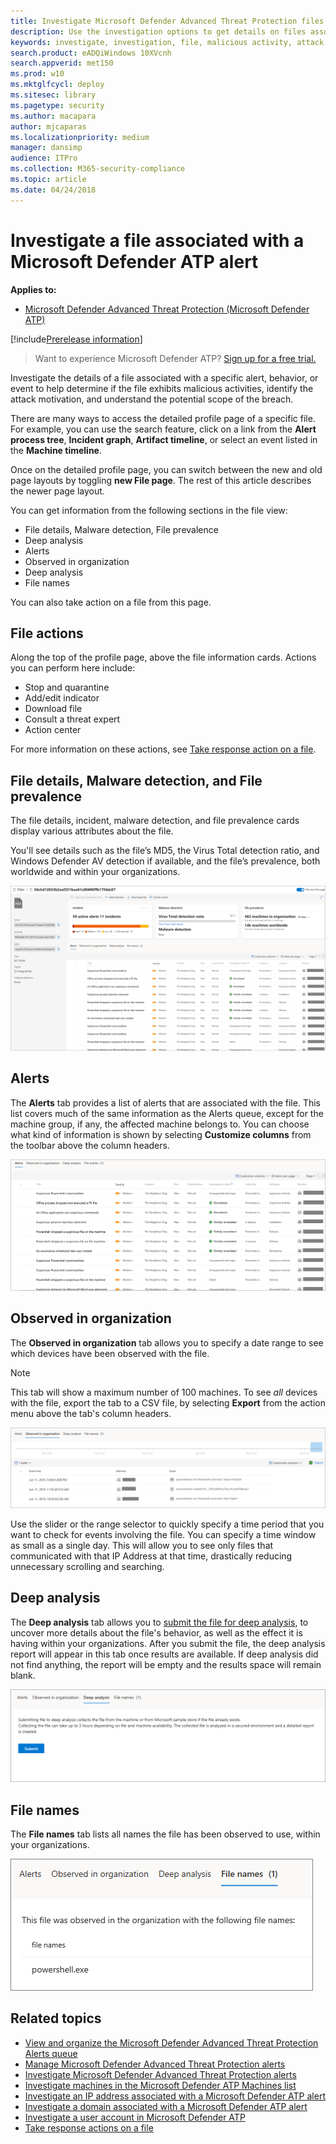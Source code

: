 ```yaml
---
title: Investigate Microsoft Defender Advanced Threat Protection files
description: Use the investigation options to get details on files associated with alerts, behaviours, or events.
keywords: investigate, investigation, file, malicious activity, attack motivation, deep analysis, deep analysis report
search.product: eADQiWindows 10XVcnh
search.appverid: met150
ms.prod: w10
ms.mktglfcycl: deploy
ms.sitesec: library
ms.pagetype: security
ms.author: macapara
author: mjcaparas
ms.localizationpriority: medium
manager: dansimp
audience: ITPro
ms.collection: M365-security-compliance 
ms.topic: article
ms.date: 04/24/2018
---
```


# Investigate a file associated with a Microsoft Defender ATP alert

**Applies to:**

- [Microsoft Defender Advanced Threat Protection (Microsoft Defender ATP)](https://go.microsoft.com/fwlink/p/?linkid=2069559)

[!include[Prerelease information](prerelease.md)]

>Want to experience Microsoft Defender ATP? [Sign up for a free trial.](https://www.microsoft.com/WindowsForBusiness/windows-atp?ocid=docs-wdatp-investigatefiles-abovefoldlink)

Investigate the details of a file associated with a specific alert, behavior, or event to help determine if the file exhibits malicious activities, identify the attack motivation, and understand the potential scope of the breach.

There are many ways to access the detailed profile page of a specific file. For example, you can  use the search feature, click on a link from the **Alert process tree**, **Incident graph**, **Artifact timeline**, or select an event listed in the **Machine timeline**.

Once on the detailed profile page, you can switch between the new and old page layouts by toggling **new File page**. The rest of this article describes the newer page layout.

You can get information from the following sections in the file view:

- File details, Malware detection, File prevalence
- Deep analysis
- Alerts
- Observed in organization
- Deep analysis
- File names

You can also take action on a file from this page.

## File actions

Along the top of the profile page, above the file information cards. Actions you can perform here include:

- Stop and quarantine
- Add/edit indicator
- Download file
- Consult a threat expert
- Action center

For more information on these actions, see [Take response action on a file](respond-file-alerts.md).

## File details, Malware detection, and File prevalence

The file details, incident, malware detection, and file prevalence cards display various attributes about the file.

You'll see details such as the file’s MD5, the Virus Total detection ratio, and Windows Defender AV detection if available, and the file’s prevalence, both worldwide and within your organizations.

![Image of file information](images/atp-file-information.png)

## Alerts

The **Alerts** tab provides a list of alerts that are associated with the file. This list covers much of the same information as the Alerts queue, except for the machine group, if any, the affected machine belongs to. You can choose what kind of information is shown by selecting **Customize columns** from the toolbar above the column headers.

![Image of alerts related to the file section](images/atp-alerts-related-to-file.png)

## Observed in organization

The **Observed in organization** tab allows you to specify a date range to see which devices have been observed with the file.

>[!NOTE]
>This tab will show a maximum number of 100 machines. To see _all_ devices with the file, export the tab to a CSV file, by selecting **Export** from the action menu above the tab's column headers.

![Image of most recent observed machine with the file](images/atp-observed-machines.png)

Use the slider or the range selector to quickly specify a time period that you want to check for events involving the file. You can specify a time window as small as a single day. This will allow you to see only files that communicated with that IP Address at that time, drastically reducing unnecessary scrolling and searching.

## Deep analysis

The **Deep analysis** tab allows you to [submit the file for deep analysis](respond-file-alerts.md#deep-analysis), to uncover more details about the file's behavior, as well as the effect it is having within your organizations. After you submit the file, the deep analysis report will appear in this tab once results are available. If deep analysis did not find anything, the report will be empty and the results space will remain blank.

![Image of deep analysis tab](images/submit-file.png)

## File names

The **File names** tab lists all names the file has been observed to use, within your organizations.

![Image of file names tab](images/atp-file-names.PNG)

## Related topics

- [View and organize the Microsoft Defender Advanced Threat Protection Alerts queue](alerts-queue.md)
- [Manage Microsoft Defender Advanced Threat Protection alerts](manage-alerts.md)
- [Investigate Microsoft Defender Advanced Threat Protection alerts](investigate-alerts.md)
- [Investigate machines in the Microsoft Defender ATP Machines list](investigate-machines.md)
- [Investigate an IP address associated with a Microsoft Defender ATP alert](investigate-ip.md)
- [Investigate a domain associated with a Microsoft Defender ATP alert](investigate-domain.md)
- [Investigate a user account in Microsoft Defender ATP](investigate-user.md)
- [Take response actions on a file](respond-file-alerts.md)
